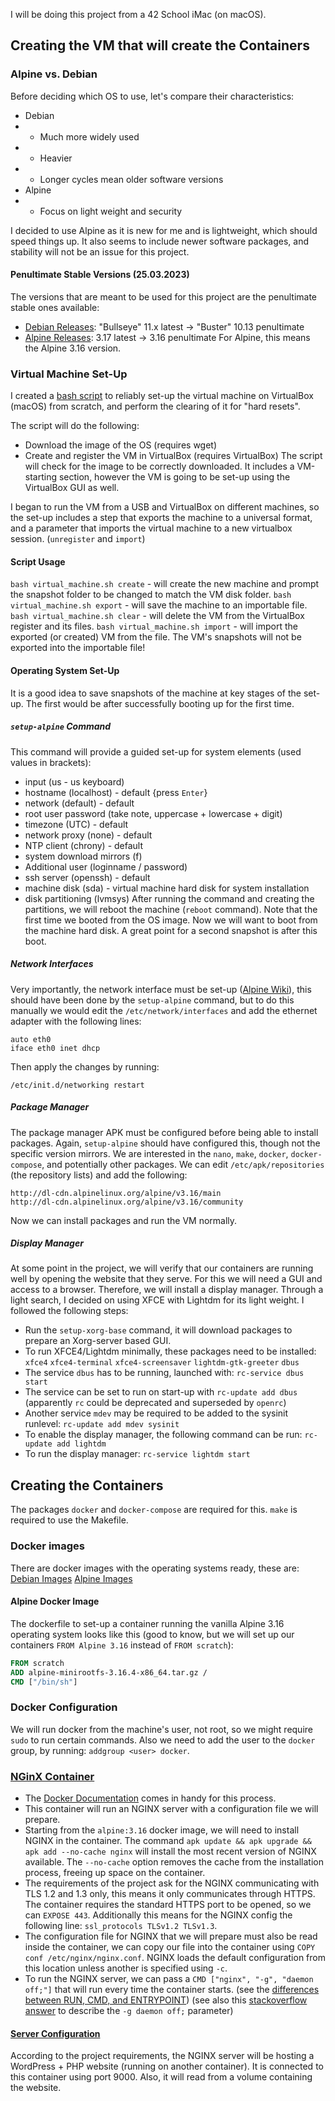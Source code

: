 I will be doing this project from a 42 School iMac (on macOS).

## Creating the VM that will create the Containers
### Alpine vs. Debian
Before deciding which OS to use, let's compare their characteristics:
- Debian
- - Much more widely used
- - Heavier
- - Longer cycles mean older software versions
- Alpine
- - Focus on light weight and security

I decided to use Alpine as it is new for me and is lightweight, which should speed things up. It also seems to include newer software packages, and stability will not be an issue for this project.

#### Penultimate Stable Versions (25.03.2023)
The versions that are meant to be used for this project are the penultimate stable ones available:
- [Debian Releases](https://www.debian.org/releases/): "Bullseye" 11.x latest -> "Buster" 10.13 penultimate
- [Alpine Releases](https://www.alpinelinux.org/releases/): 3.17 latest -> 3.16 penultimate
For Alpine, this means the Alpine 3.16 version.

### Virtual Machine Set-Up
I created a [bash script](https://github.com/pandaero/42_Core_inception/blob/master/virtual_machine.sh) to reliably set-up the virtual machine on VirtualBox (macOS) from scratch, and perform the clearing of it for "hard resets".

The script will do the following:
- Download the image of the OS (requires wget)
- Create and register the VM in VirtualBox (requires VirtualBox)
The script will check for the image to be correctly downloaded. It includes a VM-starting section, however the VM is going to be set-up using the VirtualBox GUI as well.

I began to run the VM from a USB and VirtualBox on different machines, so the set-up includes a step that exports the machine to a universal format, and a parameter that imports the virtual machine to a new virtualbox session. (`unregister` and `import`)

#### Script Usage
`bash virtual_machine.sh create` - will create the new machine and prompt the snapshot folder to be changed to match the VM disk folder.
`bash virtual_machine.sh export` - will save the machine to an importable file.
`bash virtual_machine.sh clear` - will delete the VM from the VirtualBox register and its files.
`bash virtual_machine.sh import` - will import the exported (or created) VM from the file.
The VM's snapshots will not be exported into the importable file!

#### Operating System Set-Up
It is a good idea to save snapshots of the machine at key stages of the set-up. The first would be after successfully booting up for the first time.

##### `setup-alpine` Command
This command will provide a guided set-up for system elements (used values in brackets):
- input (us - us keyboard)
- hostname (localhost) - default {press `Enter`}
- network (default) - default
- root user password (take note, uppercase + lowercase + digit)
- timezone (UTC) - default
- network proxy (none) - default
- NTP client (chrony) - default
- system download mirrors (f)
- Additional user (loginname / password)
- ssh server (openssh) - default
- machine disk (sda) - virtual machine hard disk for system installation
- disk partitioning (lvmsys)
After running the command and creating the partitions, we will reboot the machine (`reboot` command). Note that the first time we booted from the OS image. Now we will want to boot from the machine hard disk. A great point for a second snapshot is after this boot.

##### Network Interfaces
Very importantly, the network interface must be set-up ([Alpine Wiki](https://wiki.alpinelinux.org/wiki/Configure_Networking)), this should have been done by the `setup-alpine` command, but to do this manually we would edit the `/etc/network/interfaces` and add the ethernet adapter with the following lines:
```
auto eth0
iface eth0 inet dhcp
```
Then apply the changes by running:
```
/etc/init.d/networking restart
```

##### Package Manager
The package manager APK must be configured before being able to install packages. Again, `setup-alpine` should have configured this, though not the specific version mirrors. We are interested in the `nano`, `make`, `docker`, `docker-compose`, and potentially other packages. We can edit `/etc/apk/repositories` (the repository lists) and add the following:
```
http://dl-cdn.alpinelinux.org/alpine/v3.16/main
http://dl-cdn.alpinelinux.org/alpine/v3.16/community
```
Now we can install packages and run the VM normally.

##### Display Manager
At some point in the project, we will verify that our containers are running well by opening the website that they serve. For this we will need a GUI and access to a browser. Therefore, we will install a display manager. Through a light search, I decided on using XFCE with Lightdm for its light weight. I followed the following steps:
- Run the `setup-xorg-base` command, it will download packages to prepare an Xorg-server based GUI.
- To run XFCE4/Lightdm minimally, these packages need to be installed: `xfce4` `xfce4-terminal` `xfce4-screensaver` `lightdm-gtk-greeter` `dbus`
- The service `dbus` has to be running, launched with: `rc-service dbus start`
- The service can be set to run on start-up with `rc-update add dbus` (apparently `rc` could be deprecated and superseded by `openrc`)
- Another service `mdev` may be required to be added to the sysinit runlevel: `rc-update add mdev sysinit`
- To enable the display manager, the following command can be run: `rc-update add lightdm`
- To run the display manager: `rc-service lightdm start`

## Creating the Containers
The packages `docker` and `docker-compose` are required for this. `make` is required to use the Makefile.

### Docker images
There are docker images with the operating systems ready, these are:
[Debian Images](https://hub.docker.com/_/debian)
[Alpine Images](https://hub.docker.com/_/alpine)

#### Alpine Docker Image
The dockerfile to set-up a container running the vanilla Alpine 3.16 operating system looks like this (good to know, but we will set up our containers `FROM Alpine 3.16` instead of `FROM scratch`):
```Dockerfile
FROM scratch
ADD alpine-minirootfs-3.16.4-x86_64.tar.gz /
CMD ["/bin/sh"]
```

### Docker Configuration
We will run docker from the machine's user, not root, so we might require `sudo` to run certain commands. Also we need to add the user to the `docker` group, by running: `addgroup <user> docker`.

### [NGinX Container](https://github.com/pandaero/42_Core_inception/master/src/requirements/nginx)
- The [Docker Documentation](https://docs.docker.com/engine/reference/builder/) comes in handy for this process.
- This container will run an NGINX server with a configuration file we will prepare.
- Starting from the `alpine:3.16` docker image, we will need to install NGINX in the container. The command `apk update && apk upgrade && apk add --no-cache nginx` will install the most recent version of NGINX available. The `--no-cache` option removes the cache from the installation process, freeing up space on the container.
- The requirements of the project ask for the NGINX communicating with TLS 1.2 and 1.3 only, this means it only communicates through HTTPS. The container requires the standard HTTPS port to be opened, so we can `EXPOSE 443`. Additionally this means for the NGINX config the following line: `ssl_protocols TLSv1.2 TLSv1.3`.
- The configuration file for NGINX that we will prepare must also be read inside the container, we can copy our file into the container using `COPY conf /etc/nginx/nginx.conf`. NGINX loads the default configuration from this location unless another is specified using `-c`.
- To run the NGINX server, we can pass a `CMD ["nginx", "-g", "daemon off;"]` that will run every time the container starts. (see the [differences between RUN, CMD, and ENTRYPOINT](https://www.tutorialspoint.com/run-vs-cmd-vs-entrypoint-in-docker)) (see also this [stackoverflow answer](https://stackoverflow.com/questions/25970711/what-is-the-difference-between-nginx-daemon-on-off-option) to describe the `-g daemon off;` parameter)

#### [Server Configuration](https://github.com/pandaero/42_Core_inception/master/src/requirements/nginx/nginx.conf)
According to the project requirements, the NGINX server will be hosting a WordPress + PHP website (running on another container). It is connected to this container using port 9000. Also, it will read from a volume containing the website.
